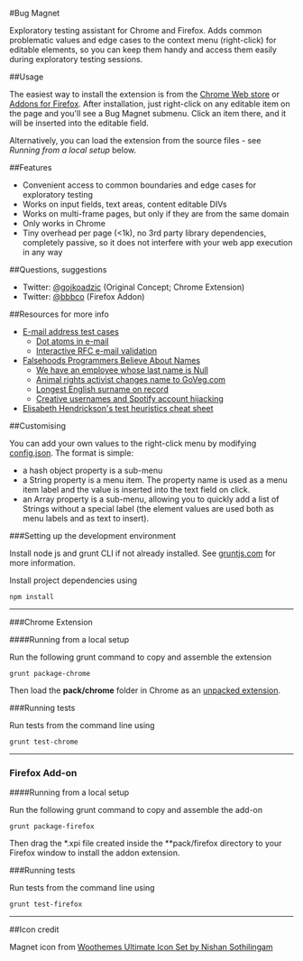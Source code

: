 #Bug Magnet

Exploratory testing assistant for Chrome and Firefox. Adds common problematic values and
edge cases to the context menu (right-click) for editable elements, so you can
keep them handy and access them easily during exploratory testing sessions.

##Usage

The easiest way to install the extension is from the [Chrome Web
store](https://chrome.google.com/webstore/detail/efhedldbjahpgjcneebmbolkalbhckfi) or [Addons for Firefox](https://addons.mozilla.org/en-US/firefox/addon/bugmagnet-firefox/). After
installation, just right-click on any editable item on the page and you'll see a
Bug Magnet submenu. Click an item there, and it will be inserted into the
editable field. 

Alternatively, you can load the extension from the source files - see _Running
from a local setup_ below.

##Features

* Convenient access to common boundaries and edge cases for exploratory testing
* Works on input fields, text areas, content editable DIVs
* Works on multi-frame pages, but only if they are from the same domain
* Only works in Chrome
* Tiny overhead per page (<1k), no 3rd party library dependencies, completely passive, so it does not interfere with your web app execution in any way

##Questions, suggestions

* Twitter: [@gojkoadzic](http://twitter.com/gojkoadzic) (Original Concept; Chrome Extension)
* Twitter: [@bbbco](http://twitter.com/bbbco) (Firefox Addon)

##Resources for more info

* [E-mail address test cases](http://blogs.msdn.com/b/testing123/archive/2009/02/05/email-address-test-cases.aspx)
  * [Dot atoms in e-mail](http://serverfault.com/questions/395766/are-two-periods-allowed-in-the-local-part-of-an-email-address)
  * [Interactive RFC e-mail validation](http://isemail.info/)
* [Falsehoods Programmers Believe About Names](http://www.kalzumeus.com/2010/06/17/falsehoods-programmers-believe-about-names/)
  * [We have an employee whose last name is Null](http://stackoverflow.com/questions/4456438/how-can-i-pass-the-string-null-through-wsdl-soap-from-actionscript-3-to-a-co)
  * [Animal rights activist changes name to GoVeg.com](http://usatoday30.usatoday.com/tech/webguide/internetlife/2003-08-01-goveg_x.htm)
  * [Longest English surname on record](http://en.wikipedia.org/wiki/Leone_Sextus_Tollemache)
  * [Creative usernames and Spotify account hijacking](https://labs.spotify.com/2013/06/18/creative-usernames/)
* [Elisabeth Hendrickson's test heuristics cheat sheet](http://testobsessed.com/wp-content/uploads/2011/04/testheuristicscheatsheetv1.pdf)


##Customising

You can add your own values to the right-click menu by modifying
[config.json](template/common/config.json). The format is simple:

* a hash object property is a sub-menu
* a String property is a menu item. The property name is used as a menu item label 
  and the value is inserted into the text field on click.
* an Array property is a sub-menu, allowing you to quickly add a list of Strings
  without a special label (the element values are used both as menu labels and
  as text to insert).

###Setting up the development environment

Install node js and grunt CLI if not already installed. See
[gruntjs.com](http://gruntjs.com/getting-started) for more information.

Install project dependencies using

    npm install 

----

###Chrome Extension

####Running from a local setup

Run the following grunt command to copy and assemble the extension

    grunt package-chrome

Then load the **pack/chrome** folder in Chrome as an [unpacked extension](https://developer.chrome.com/extensions/getstarted#unpacked).

###Running tests

Run tests from the command line using

    grunt test-chrome

----

### Firefox Add-on

####Running from a local setup

Run the following grunt command to copy and assemble the add-on

    grunt package-firefox

Then drag the \*.xpi file created inside the **pack/firefox directory to your Firefox window to install the addon extension.

###Running tests

Run tests from the command line using

    grunt test-firefox

----

##Icon credit

Magnet icon from [Woothemes Ultimate Icon Set by Nishan Sothilingam](http://iconfindr.com/1vSsaKB)
